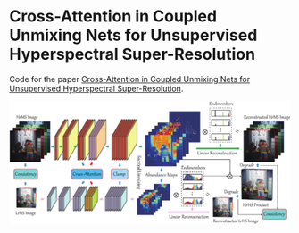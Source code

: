 Cross-Attention in Coupled Unmixing Nets for Unsupervised Hyperspectral Super-Resolution
====
Code for the paper [Cross-Attention in Coupled Unmixing Nets for Unsupervised Hyperspectral Super-Resolution](https://arxiv.org/pdf/2007.05230.pdf).

<img src="Imgs/workflow_CUCA.pdf" width="536px"/>
